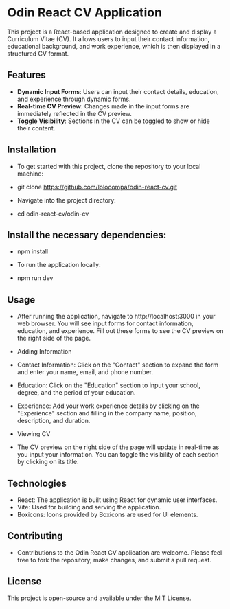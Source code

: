 
# Odin React CV Application

This project is a React-based application designed to create and display a Curriculum Vitae (CV). It allows users to input their contact information, educational background, and work experience, which is then displayed in a structured CV format.

## Features

- **Dynamic Input Forms**: Users can input their contact details, education, and experience through dynamic forms.
- **Real-time CV Preview**: Changes made in the input forms are immediately reflected in the CV preview.
- **Toggle Visibility**: Sections in the CV can be toggled to show or hide their content.

## Installation

- To get started with this project, clone the repository to your local machine:

- git clone https://github.com/lolocompa/odin-react-cv.git
- Navigate into the project directory:

- cd odin-react-cv/odin-cv
## Install the necessary dependencies:

- npm install
- To run the application locally:

- npm run dev
## Usage
- After running the application, navigate to http://localhost:3000 in your web browser. You will see input forms for contact information, education, and experience. Fill out these forms to see the CV preview on the right side of the page.

- Adding Information
- Contact Information: Click on the "Contact" section to expand the form and enter your name, email, and phone number.
- Education: Click on the "Education" section to input your school, degree, and the period of your education.
- Experience: Add your work experience details by clicking on the "Experience" section and filling in the company name, position, description, and duration.
- Viewing CV
- The CV preview on the right side of the page will update in real-time as you input your information. You can toggle the visibility of each section by clicking on its title.

## Technologies
- React: The application is built using React for dynamic user interfaces.
- Vite: Used for building and serving the application.
- Boxicons: Icons provided by Boxicons are used for UI elements.
##  Contributing
- Contributions to the Odin React CV application are welcome. Please feel free to fork the repository, make changes, and submit a pull request.

## License
This project is open-source and available under the MIT License.

